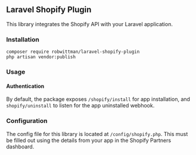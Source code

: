 ## Laravel Shopify Plugin

This library integrates the Shopify API with your Laravel application.

### Installation

```
composer require robwittman/laravel-shopify-plugin
php artisan vendor:publish
```

### Usage

#### Authentication

By default, the package exposes `/shopify/install` for app installation, and `shopify/uninstall` to listen for the app uninstalled webhook.

### Configuration

The config file for this library is located at `/config/shopify.php`. This must be filled out using the details from your app in the Shopify Partners dashboard.

#### 
